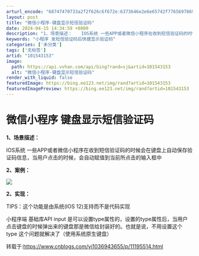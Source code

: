 ```yaml
---
arturl_encode: "68747470733a2f2f626c6f672e:6373646e2e6e65742f77656978696e5f33303733313330352f:61727469636c652f64657461696c732f313031353433313533"
layout: post
title: "微信小程序-键盘显示短信验证码"
date: 2024-04-15 14:34:59 +0800
description: "1、场景描述：　　IOS系统 一些APP或者微信小程序在收到短信验证码的时候会在键盘上自动保存验证码"
keywords: "小程序 发短信验证码后快捷显示验证码"
categories: ['未分类']
tags: ['无标签']
artid: "101543153"
image:
  path: https://api.vvhan.com/api/bing?rand=sj&artid=101543153
  alt: "微信小程序-键盘显示短信验证码"
render_with_liquid: false
featuredImage: https://bing.ee123.net/img/rand?artid=101543153
featuredImagePreview: https://bing.ee123.net/img/rand?artid=101543153
---
```


# 微信小程序 键盘显示短信验证码

**1、场景描述：**

IOS系统 一些APP或者微信小程序在收到短信验证码的时候会在键盘上自动保存验证码信息，当用户点击的时候，会自动赋值到当前所点击的输入框中

**2、案例：**

****![](https://i-blog.csdnimg.cn/blog_migrate/967bfb390e134f1caed03898b8478474.png)****

**2、实现：**

TIPS：这个功能是由系统(IOS 12)支持而不是代码实现

小程序端 基础库API input 是可以设置type属性的，设置的type属性后，当用户点击键盘的时候弹出来的键盘那是微信给封装好的。也就是说，不用设置这个type 这个问题就解决了（使用系统原生键盘）

转载于:https://www.cnblogs.com/yi1036943655/p/11195514.html